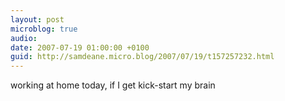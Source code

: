```yaml
---
layout: post
microblog: true
audio: 
date: 2007-07-19 01:00:00 +0100
guid: http://samdeane.micro.blog/2007/07/19/t157257232.html
---
```

working at home today, if I get kick-start my brain

